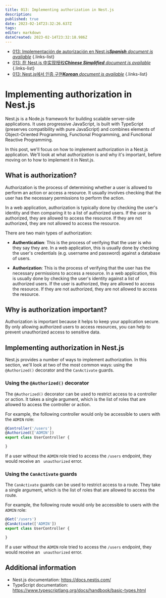 ```yaml
---
title: 013: Implementing authorization in Nest.js
description: 
published: true
date: 2023-02-14T23:32:26.637Z
tags: 
editor: markdown
dateCreated: 2023-02-14T23:32:18.986Z
---
```


- [013: Implementación de autorización en Nest.js***Spanish** document is available*](/es/Knowledge-base/Nest-js/Learning/013-implementing-authorization-in-nest-js)
{.links-list}
- [013: 在 Nest.js 中实现授权***Chinese Simplified** document is available*](/zh/Knowledge-base/Nest-js/Learning/013-implementing-authorization-in-nest-js)
{.links-list}
- [013: Nest.js에서 인증 구현***Korean** document is available*](/ko/Knowledge-base/Nest-js/Learning/013-implementing-authorization-in-nest-js)
{.links-list}


# Implementing authorization in Nest.js

Nest.js is a Node.js framework for building scalable server-side applications. It uses progressive JavaScript, is built with TypeScript (preserves compatibility with pure JavaScript) and combines elements of Object-Oriented Programming, Functional Programming, and Functional Reactive Programming.

In this post, we'll focus on how to implement authorization in a Nest.js application. We'll look at what authorization is and why it's important, before moving on to how to implement it in Nest.js.

## What is authorization?

Authorization is the process of determining whether a user is allowed to perform an action or access a resource. It usually involves checking that the user has the necessary permissions to perform the action.

In a web application, authorization is typically done by checking the user's identity and then comparing it to a list of authorized users. If the user is authorized, they are allowed to access the resource. If they are not authorized, they are not allowed to access the resource.

There are two main types of authorization:

- **Authentication**: This is the process of verifying that the user is who they say they are. In a web application, this is usually done by checking the user's credentials (e.g. username and password) against a database of users.

- **Authorization**: This is the process of verifying that the user has the necessary permissions to access a resource. In a web application, this is usually done by checking the user's identity against a list of authorized users. If the user is authorized, they are allowed to access the resource. If they are not authorized, they are not allowed to access the resource.

## Why is authorization important?

Authorization is important because it helps to keep your application secure. By only allowing authorized users to access resources, you can help to prevent unauthorized access to sensitive data.

## Implementing authorization in Nest.js

Nest.js provides a number of ways to implement authorization. In this section, we'll look at two of the most common ways: using the `@Authorized()` decorator and the `CanActivate` guards.

### Using the `@Authorized()` decorator

The `@Authorized()` decorator can be used to restrict access to a controller or action. It takes a single argument, which is the list of roles that are allowed to access the controller or action.

For example, the following controller would only be accessible to users with the `ADMIN` role:

```typescript
@Controller('/users')
@Authorized(['ADMIN'])
export class UserController {

}
```

If a user without the `ADMIN` role tried to access the `/users` endpoint, they would receive an ` unauthorized` error.

### Using the `CanActivate` guards

The `CanActivate` guards can be used to restrict access to a route. They take a single argument, which is the list of roles that are allowed to access the route.

For example, the following route would only be accessible to users with the `ADMIN` role:

```typescript
@Get('/users')
@CanActivate(['ADMIN'])
export class UserController {

}
```

If a user without the `ADMIN` role tried to access the `/users` endpoint, they would receive an ` unauthorized` error.

## Additional information

- Nest.js documentation: https://docs.nestjs.com/
- TypeScript documentation: https://www.typescriptlang.org/docs/handbook/basic-types.html